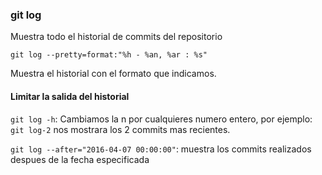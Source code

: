 ### git log
Muestra todo el historial de commits del repositorio

`git log --pretty=format:"%h - %an, %ar : %s"`

Muestra el historial con el formato que indicamos.
#### Limitar la salida del historial

`git log -h`: Cambiamos la n por cualquieres numero entero, por ejemplo: `git log-2` nos mostrara los 2 commits mas recientes.

`git log --after="2016-04-07 00:00:00"`: muestra los commits realizados despues de la fecha especificada
